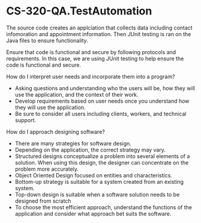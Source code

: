 # CS-320-QA.TestAutomation

The source code creates an applciation that collects data including contact infomoration and  appointment information. 
Then JUnit testing is ran on the Java files to ensure functionality. 

Ensure that code is functional and secure by following protocols and requirements. In this case, we are using JUnit testing to help ensure the code is functional and secure. 

How do I interpret user needs and incorporate them into a program?
- Asking questions and understanding who the users will be, how they will use the application, and the context of their work. 
- Develop requirements based on user needs once you understand how they will use the application. 
- Be sure to consider all users including clients, workers, and technical support. 

How do I approach designing software?
- There are many strategies for software design. 
- Depending on the application, the correct strategy may vary. 
- Structured designs conceptualize a problem into several elements of a solution. When using this design, the designer can concentrate on the problem more accurately. 
-  Object Oriented Design focused on entities and characteristics. 
-  Bottom-up strategy is suitable for a system created from an existing system. 
-  Top-down design is suitable when a software solution needs to be designed from scratch
-  To choose the most efficient approach, understand the functions of the application and consider what approach bet suits the software. 
